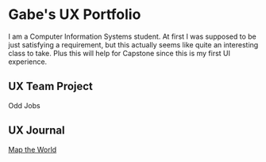 # Gabe's UX Portfolio

I am a Computer Information Systems student. At first I was supposed to be just satisfying a requirement, but this actually seems like quite an interesting class to take. Plus this will help for Capstone since this is my first UI experience.

## UX Team Project

Odd Jobs

## UX Journal

[Map the World](j01/)
